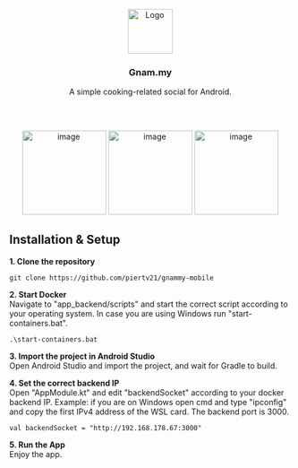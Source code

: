 <p align="center">
  <img src="https://raw.githubusercontent.com/piertv21/gnam.my/main/assets/favicon.png" alt="Logo" width="80" height="80">
  <h3 align="center">Gnam.my</h3>
  <p align="center">
    A simple cooking-related social for Android.
  </p>
</p>

##
<br />

<p align="center">
  <img width="150" alt="image" src="https://github.com/user-attachments/assets/bf857b3d-3c98-46cd-9763-8c22c7be2843">
  <img width="150" alt="image" src="https://github.com/user-attachments/assets/94ae5a62-84f7-41ec-aa20-cfd5801db61f">
  <img width="150" alt="image" src="https://github.com/user-attachments/assets/42d6d459-2135-4b3f-8e2c-ed0c7e73bf01">
</p>

## Installation & Setup

**1. Clone the repository**<br />
```
git clone https://github.com/piertv21/gnammy-mobile
```

**2. Start Docker**<br />
Navigate to "app_backend/scripts" and start the correct script according to your operating system.
In case you are using Windows run "start-containers.bat".
```
.\start-containers.bat
```

**3. Import the project in Android Studio**<br />
Open Android Studio and import the project, and wait for Gradle to build.

**4. Set the correct backend IP**<br />
Open "AppModule.kt" and edit "backendSocket" according to your docker backend IP.
Example: if you are on Windows open cmd and type "ipconfig" and copy the first IPv4 address of the WSL card.
The backend port is 3000.
```
val backendSocket = "http://192.168.178.67:3000"
```

**5. Run the App**<br />
Enjoy the app.
